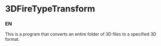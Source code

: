 # 3DFireTypeTransform
### EN
This is a program that converts an entire folder of 3D files to a specified 3D format.
